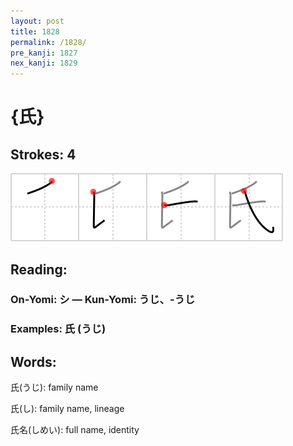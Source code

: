 ```yaml
---
layout: post
title: 1828
permalink: /1828/
pre_kanji: 1827
nex_kanji: 1829
---
```


# {氏}

## Strokes: 4

<div class="stroke"><img src="../images/E6B08F.png" /></div>

## Reading:

### On-Yomi: シ &mdash; Kun-Yomi: うじ、-うじ

### Examples: 氏 (うじ)

## Words:

氏(うじ): family name

氏(し): family name, lineage

氏名(しめい): full name, identity
